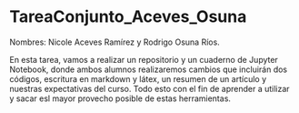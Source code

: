 # TareaConjunto_Aceves_Osuna
Nombres: Nicole Aceves Ramírez y Rodrigo Osuna Ríos.

En esta tarea, vamos a realizar un repositorio y un cuaderno de Jupyter Notebook, donde ambos alumnos realizaremos cambios que incluirán dos códigos, escritura en markdown y látex, un resumen de un artículo y nuestras expectativas del curso. Todo esto con el fin de aprender a utilizar y sacar esl mayor provecho posible de estas herramientas.

